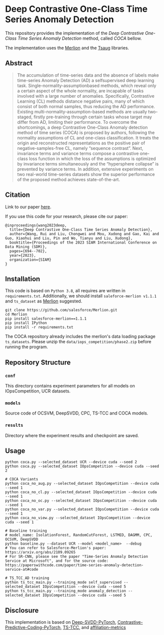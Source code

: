 # Deep Contrastive One-Class Time Series Anomaly Detection
This repository provides the implementation of the _Deep Contrastive One-Class Time Series Anomaly Detection_ method, called _COCA_ bellow. 

The implementation uses the [Merlion](https://opensource.salesforce.com/Merlion/v1.1.0/tutorials.html) and the [Tsaug](https://tsaug.readthedocs.io/en/stable/notebook/Examples%20of%20augmenters.html) libraries.

## Abstract
> The accumulation of time-series data and the absence of labels make time-series Anomaly Detection (AD) a selfsupervised deep learning task.
> Single-normality-assumptionbased methods, which reveal only a certain aspect of the whole normality, are incapable of tasks involved with a
> large number of anomalies. Specifically, Contrastive Learning (CL) methods distance negative pairs, many of which consist of both normal 
> samples, thus reducing the AD performance. Existing multi-normality-assumption-based methods are usually two-staged, firstly pre-training 
> through certain tasks whose target may differ from AD, limiting their performance. To overcome the shortcomings, a deep Contrastive One-Class 
> Anomaly detection method of time series (COCA) is proposed by authors, following the normality assumptions of CL and one-class classification. 
> It treats the origin and reconstructed representations as the positive pair of negative-samples-free CL, namely “sequence contrast”. 
> Next, invariance terms and variance terms compose a contrastive one-class loss function in which the loss of the assumptions is optimized 
> by invariance terms simultaneously and the “hypersphere collapse” is prevented by variance terms. In addition, extensive experiments on two 
> real-world time-series datasets show the superior performance of the proposed method achieves state-of-the-art.



## Citation
Link to our paper [here](https://epubs.siam.org/doi/abs/10.1137/1.9781611977653.ch78).

If you use this code for your research, please cite our paper:

```
@inproceedings{wang2023deep,
  title={Deep Contrastive One-Class Time Series Anomaly Detection},
  author={Wang, Rui and Liu, Chongwei and Mou, Xudong and Gao, Kai and Guo, Xiaohui and Liu, Pin and Wo, Tianyu and Liu, Xudong},
  booktitle={Proceedings of the 2023 SIAM International Conference on Data Mining (SDM)},
  pages={694--702},
  year={2023},
  organization={SIAM}
}
```

## Installation
This code is based on `Python 3.8`, all requires are written in `requirements.txt`. Additionally, we should install `saleforce-merlion v1.1.1` and `ts_dataset` as [Merlion](https://github.com/salesforce/Merlion) suggested.

```
git clone https://github.com/salesforce/Merlion.git
cd Merlion
pip install salesforce-merlion==1.1.1
pip install IPython
pip install -r requirements.txt
```
The COCA repository already includes the merlion's data loading package `ts_datasets`.
Please unzip the `data/iops_competition/phase2.zip` before running the program.

## Repository Structure

### `conf`
This directory contains experiment parameters for all models on IOpsCompetition, UCR datasets.

### `models`
Source code of OCSVM, DeepSVDD, CPC, TS-TCC and COCA models.

### `results`
Directory where the experiment results and checkpoint are saved.

## Usage
```
python coca.py --selected_dataset UCR --device cuda --seed 2
python coca.py --selected_dataset IOpsCompetition --device cuda --seed 2

# COCA Variants
python coca_no_aug.py --selected_dataset IOpsCompetition --device cuda --seed 1
python coca_no_cl.py --selected_dataset IOpsCompetition --device cuda --seed 1
python coca_no_oc.py --selected_dataset IOpsCompetition --device cuda --seed 1
python coca_no_var.py --selected_dataset IOpsCompetition --device cuda --seed 1
python coca_no_view.py --selected_dataset IOpsCompetition --device cuda --seed 1

# Baseline training
# model_name: IsolationForest, RandomCutForest, LSTMED, DAGMM, CPC, OCSVM, DeepSVDD
python baseline.py --dataset UCR --model <model_name>  --debug
# You can refer to Salesforce-Merlion's paper:  https://arxiv.org/abs/2109.09265
# For SR-CNN, please see the paper "Time-Series Anomaly Detection Service at Microsoft", and for the source code: https://paperswithcode.com/paper/time-series-anomaly-detection-service-at#code

# TS_TCC_AD training
python ts_tcc_main.py --training_mode self_supervised --selected_dataset IOpsCompetition --device cuda --seed 5
python ts_tcc_main.py --training_mode anomaly_detection --selected_dataset IOpsCompetition --device cuda --seed 5
```


## Disclosure
This implementation is based on [Deep-SVDD-PyTorch](https://github.com/lukasruff/Deep-SVDD-PyTorch), 
[Contrastive-Predictive-Coding-PyTorch](https://github.com/jefflai108/Contrastive-Predictive-Coding-PyTorch),
[TS-TCC](https://github.com/emadeldeen24/TS-TCC), and [affiliation-metrics](https://github.com/ahstat/affiliation-metrics-py)
